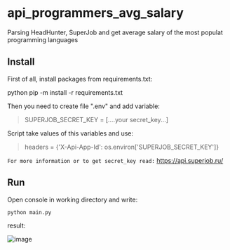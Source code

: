 # api_programmers_avg_salary

Parsing HeadHunter, SuperJob and get average salary of the most populat programming languages


## Install

First of all, install packages from requirements.txt:

python pip -m install -r requirements.txt

Then you need to create file ".env" and add variable:

> SUPERJOB_SECRET_KEY = [....your secret_key...]


Script take values of this variables and use:

> headers = {'X-Api-App-Id': os.environ['SUPERJOB_SECRET_KEY']}

```For more information or to get secret_key read:``` https://api.superjob.ru/

## Run

Open console in working directory and write:

```python main.py```

result:

![image](https://user-images.githubusercontent.com/58893102/183279947-b2de2170-6853-4285-97ee-db02c0307287.png)

